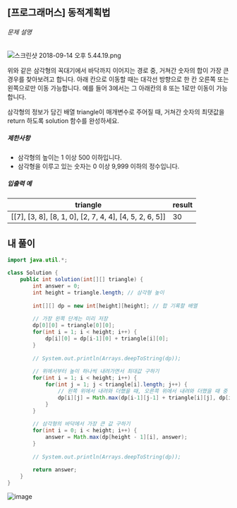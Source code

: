 ## [프로그래머스] 동적계획법

###### 문제 설명

![스크린샷 2018-09-14 오후 5.44.19.png](https://grepp-programmers.s3.amazonaws.com/files/production/97ec02cc39/296a0863-a418-431d-9e8c-e57f7a9722ac.png)

위와 같은 삼각형의 꼭대기에서 바닥까지 이어지는 경로 중, 거쳐간 숫자의 합이 가장 큰 경우를 찾아보려고 합니다. 아래 칸으로 이동할 때는 대각선 방향으로 한 칸 오른쪽 또는 왼쪽으로만 이동 가능합니다. 예를 들어 3에서는 그 아래칸의 8 또는 1로만 이동이 가능합니다.

삼각형의 정보가 담긴 배열 triangle이 매개변수로 주어질 때, 거쳐간 숫자의 최댓값을 return 하도록 solution 함수를 완성하세요.

##### 제한사항

- 삼각형의 높이는 1 이상 500 이하입니다.
- 삼각형을 이루고 있는 숫자는 0 이상 9,999 이하의 정수입니다.

##### 입출력 예

| triangle                                                | result |
| ------------------------------------------------------- | ------ |
| [[7], [3, 8], [8, 1, 0], [2, 7, 4, 4], [4, 5, 2, 6, 5]] | 30     |



## 내 풀이

```java
import java.util.*;

class Solution {
    public int solution(int[][] triangle) {
        int answer = 0;
        int height = triangle.length; // 삼각형 높이
        
        int[][] dp = new int[height][height]; // 합 기록할 배열
        
        // 가장 왼쪽 단계는 미리 저장
        dp[0][0] = triangle[0][0];
        for(int i = 1; i < height; i++) {
            dp[i][0] = dp[i-1][0] + triangle[i][0];
        }
        
        // System.out.println(Arrays.deepToString(dp));
        
        // 위에서부터 높이 하나씩 내려가면서 최대값 구하기
        for(int i = 1; i < height; i++) {
            for(int j = 1; j < triangle[i].length; j++) {
            	// 왼쪽 위에서 내려와 더했을 때, 오른쪽 위에서 내려와 더했을 때 중 최대값 저장
                dp[i][j] = Math.max(dp[i-1][j-1] + triangle[i][j], dp[i-1][j] + triangle[i][j]);
            }
        }
        
        // 삼각형의 바닥에서 가장 큰 값 구하기
        for(int i = 0; i < height; i++) {
            answer = Math.max(dp[height - 1][i], answer);
        }
        
        // System.out.println(Arrays.deepToString(dp));
        
        return answer;
    }
}
```

![image](https://github.com/crimsorry/JAVA_coding_test/assets/31988854/2619f514-5d0f-4703-adc4-133aee0a7fcb)
